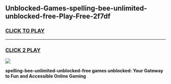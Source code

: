 
## Unblocked-Games-spelling-bee-unlimited-unblocked-free-Play-Free-2f7df
<h3>
<a href="https://premium76.site?title=spelling-bee-unlimited-unblocked-free&ref=21A">CLICK TO PLAY</a></h3>
<hr>

<h3>
<a href="https://premium76.site?title=spelling-bee-unlimited-unblocked-free&ref=21A">CLICK 2 PLAY</a>
  
</h3>

<a href="https://premium76.site?title=spelling-bee-unlimited-unblocked-free&ref=21A"><img src="https://clearcache.store/games.png"></a>


**spelling-bee-unlimited-unblocked-free games unblocked: Your Gateway to Fun and Accessible Online Gaming**

